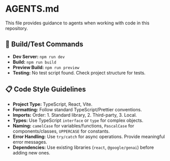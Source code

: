 # AGENTS.md

This file provides guidance to agents when working with code in this repository.

## 🚀 Build/Test Commands

- **Dev Server:** `npm run dev`
- **Build:** `npm run build`
- **Preview Build:** `npm run preview`
- **Testing:** No test script found. Check project structure for tests.

## 📋 Code Style Guidelines

- **Project Type:** TypeScript, React, Vite.
- **Formatting:** Follow standard TypeScript/Prettier conventions.
- **Imports:** Order: 1. Standard library, 2. Third-party, 3. Local.
- **Types:** Use TypeScript `interface` or `type` for complex objects.
- **Naming:** `camelCase` for variables/functions, `PascalCase` for components/classes, `UPPERCASE` for constants.
- **Error Handling:** Use `try/catch` for async operations. Provide meaningful error messages.
- **Dependencies:** Use existing libraries (`react`, `@google/genai`) before adding new ones.
